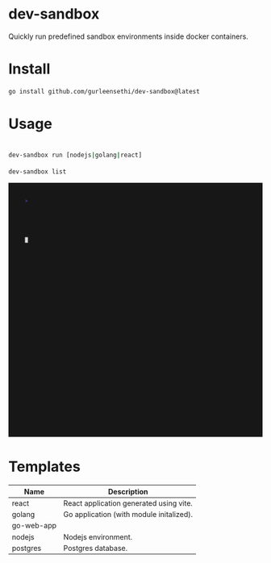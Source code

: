 # dev-sandbox

Quickly run predefined sandbox environments inside docker containers.

# Install

```bash
go install github.com/gurleensethi/dev-sandbox@latest
```

# Usage

```bash

dev-sandbox run [nodejs|golang|react]

dev-sandbox list

```

<img alt="Welcome to VHS" src="https://raw.githubusercontent.com/gurleensethi/dev-sandbox/main/out.gif" />

# Templates

| Name | Description |
| ---- | ----------- |
| react | React application generated using vite.
| golang | Go application (with module initalized).
| go-web-app |  |
| nodejs | Nodejs environment.
| postgres | Postgres database.
